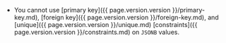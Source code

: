 - You cannot use [primary key]({{ page.version.version }}/primary-key.md), [foreign key]({{ page.version.version }}/foreign-key.md), and [unique]({{ page.version.version }}/unique.md) [constraints]({{ page.version.version }}/constraints.md) on `JSONB` values.